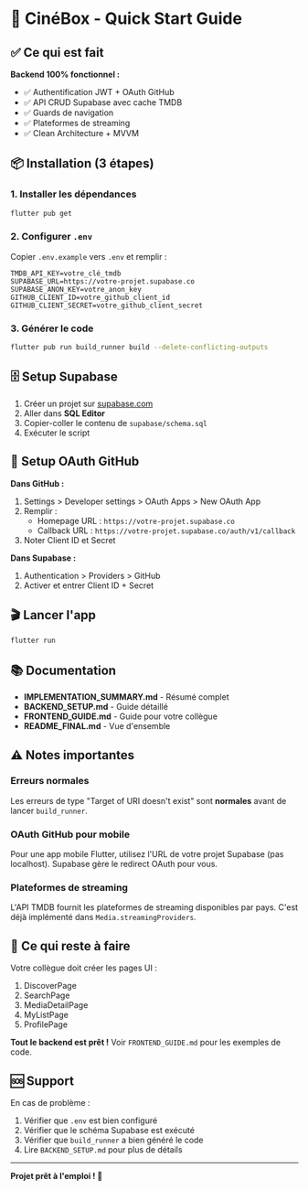 # 🚀 CinéBox - Quick Start Guide

## ✅ Ce qui est fait

**Backend 100% fonctionnel :**
- ✅ Authentification JWT + OAuth GitHub
- ✅ API CRUD Supabase avec cache TMDB
- ✅ Guards de navigation
- ✅ Plateformes de streaming
- ✅ Clean Architecture + MVVM

## 📦 Installation (3 étapes)

### 1. Installer les dépendances
```bash
flutter pub get
```

### 2. Configurer `.env`
Copier `.env.example` vers `.env` et remplir :
```env
TMDB_API_KEY=votre_clé_tmdb
SUPABASE_URL=https://votre-projet.supabase.co
SUPABASE_ANON_KEY=votre_anon_key
GITHUB_CLIENT_ID=votre_github_client_id
GITHUB_CLIENT_SECRET=votre_github_client_secret
```

### 3. Générer le code
```bash
flutter pub run build_runner build --delete-conflicting-outputs
```

## 🗄️ Setup Supabase

1. Créer un projet sur [supabase.com](https://supabase.com)
2. Aller dans **SQL Editor**
3. Copier-coller le contenu de `supabase/schema.sql`
4. Exécuter le script

## 🔑 Setup OAuth GitHub

**Dans GitHub :**
1. Settings > Developer settings > OAuth Apps > New OAuth App
2. Remplir :
   - Homepage URL : `https://votre-projet.supabase.co`
   - Callback URL : `https://votre-projet.supabase.co/auth/v1/callback`
3. Noter Client ID et Secret

**Dans Supabase :**
1. Authentication > Providers > GitHub
2. Activer et entrer Client ID + Secret

## 🎬 Lancer l'app

```bash
flutter run
```

## 📚 Documentation

- **IMPLEMENTATION_SUMMARY.md** - Résumé complet
- **BACKEND_SETUP.md** - Guide détaillé
- **FRONTEND_GUIDE.md** - Guide pour votre collègue
- **README_FINAL.md** - Vue d'ensemble

## ⚠️ Notes importantes

### Erreurs normales

Les erreurs de type "Target of URI doesn't exist" sont **normales** avant de lancer `build_runner`.

### OAuth GitHub pour mobile

Pour une app mobile Flutter, utilisez l'URL de votre projet Supabase (pas localhost).
Supabase gère le redirect OAuth pour vous.

### Plateformes de streaming

L'API TMDB fournit les plateformes de streaming disponibles par pays.
C'est déjà implémenté dans `Media.streamingProviders`.

## 🎯 Ce qui reste à faire

Votre collègue doit créer les pages UI :
1. DiscoverPage
2. SearchPage
3. MediaDetailPage
4. MyListPage
5. ProfilePage

**Tout le backend est prêt !** Voir `FRONTEND_GUIDE.md` pour les exemples de code.

## 🆘 Support

En cas de problème :
1. Vérifier que `.env` est bien configuré
2. Vérifier que le schéma Supabase est exécuté
3. Vérifier que `build_runner` a bien généré le code
4. Lire `BACKEND_SETUP.md` pour plus de détails

---

**Projet prêt à l'emploi ! 🎉**
